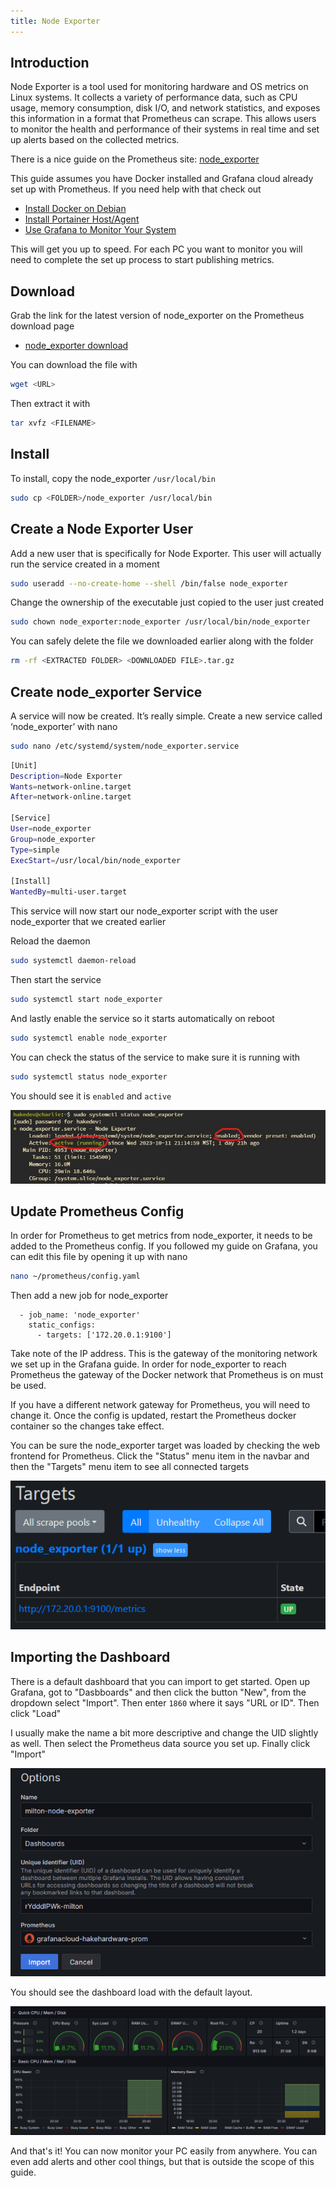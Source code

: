 ```yaml
---
title: Node Exporter
---
```


## Introduction
Node Exporter is a tool used for monitoring hardware and OS metrics on Linux systems. It collects a variety of performance data, such as CPU usage, memory consumption, disk I/O, and network statistics, and exposes this information in a format that Prometheus can scrape. This allows users to monitor the health and performance of their systems in real time and set up alerts based on the collected metrics.

There is a nice guide on the Prometheus site: [node_exporter](https://prometheus.io/docs/guides/node-exporter/)

This guide assumes you have Docker installed and Grafana cloud already set up with Prometheus. If you need help with that check out
* [Install Docker on Debian](https://hakehardware.github.io/docs/guides/linux/install-docker-debian)
* [Install Portainer Host/Agent](https://hakehardware.github.io/docs/guides/linux/install-portainer-host-agent)
* [Use Grafana to Monitor Your System](https://hakehardware.github.io/docs/guides/linux/use-grafana-to-monitor-system)

This will get you up to speed. For each PC you want to monitor you will need to complete the set up process to start publishing metrics.

## Download

Grab the link for the latest version of node_exporter on the Prometheus download page
* [node_exporter download](https://prometheus.io/download/#node_exporter)

You can download the file with
```bash
wget <URL>
```

Then extract it with
```bash
tar xvfz <FILENAME>
```

## Install
To install, copy the node_exporter `/usr/local/bin`
```bash
sudo cp <FOLDER>/node_exporter /usr/local/bin
```

## Create a Node Exporter User
Add a new user that is specifically for Node Exporter. This user will actually run the service created in a moment
```bash
sudo useradd --no-create-home --shell /bin/false node_exporter
```

Change the ownership of the executable just copied to the user just created
```bash
sudo chown node_exporter:node_exporter /usr/local/bin/node_exporter
```

You can safely delete the file we downloaded earlier along with the folder
```bash
rm -rf <EXTRACTED FOLDER> <DOWNLOADED FILE>.tar.gz
```

## Create node_exporter Service
A service will now be created. It’s really simple. Create a new service called ‘node_exporter’ with nano
```bash
sudo nano /etc/systemd/system/node_exporter.service
```

```bash
[Unit]
Description=Node Exporter
Wants=network-online.target
After=network-online.target

[Service]
User=node_exporter
Group=node_exporter
Type=simple
ExecStart=/usr/local/bin/node_exporter

[Install]
WantedBy=multi-user.target
```

This service will now start our node_exporter script with the user node_exporter that we created earlier

Reload the daemon
```bash
sudo systemctl daemon-reload
```

Then start the service
```bash
sudo systemctl start node_exporter
```

And lastly enable the service so it starts automatically on reboot
```bash
sudo systemctl enable node_exporter
```

You can check the status of the service to make sure it is running with
```bash
sudo systemctl status node_exporter
```

You should see it is `enabled` and `active`

![service-enabled](/img/node-exporter/service-enabled.jpg)

## Update Prometheus Config
In order for Prometheus to get metrics from node_exporter, it needs to be added to the Prometheus config. If you followed my guide on Grafana, you can edit this file by opening it up with nano

```bash
nano ~/prometheus/config.yaml
```

Then add a new job for node_exporter
```
  - job_name: 'node_exporter'
    static_configs:
      - targets: ['172.20.0.1:9100']
```

Take note of the IP address. This is the gateway of the monitoring network we set up in the Grafana guide. In order for node_exporter to reach Prometheus the gateway of the Docker network that Prometheus is on must be used.

If you have a different network gateway for Prometheus, you will need to change it. Once the config is updated, restart the Prometheus docker container so the changes take effect.

You can be sure the node_exporter target was loaded by checking the web frontend for Prometheus. Click the "Status" menu item in the navbar and then the "Targets" menu item to see all connected targets

![target-up](/img/node-exporter/target-up.png)

## Importing the Dashboard
There is a default dashboard that you can import to get started. Open up Grafana, got to "Dasbboards" and then click the button "New", from the dropdown select "Import". Then enter `1860` where it says "URL or ID". Then click "Load"

I usually make the name a bit more descriptive and change the UID slightly as well. Then select the Prometheus data source you set up. Finally click "Import"

![import](/img/node-exporter/import.png)

You should see the dashboard load with the default layout. 

![dash](/img/node-exporter/dash.png)

And that's it! You can now monitor your PC easily from anywhere. You can even add alerts and other cool things, but that is outside the scope of this guide.